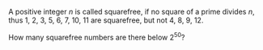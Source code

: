 <p>A positive integer <var>n</var> is called squarefree, if no square of a prime divides <var>n</var>, thus 1, 2, 3, 5, 6, 7, 10, 11 are squarefree, but not 4, 8, 9, 12.</p>

<p>How many squarefree numbers are there below 2<sup>50</sup>?</p>

